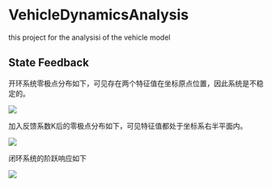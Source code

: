 # VehicleDynamicsAnalysis
this project for the analysisi of the vehicle model

## State Feedback
开环系统零极点分布如下，可见存在两个特征值在坐标原点位置，因此系统是不稳定的。

![](https://raw.githubusercontent.com/zgh551/FigureBed/master/img/Figure_1.png#pic_center)

加入反馈系数K后的零极点分布如下，可见特征值都处于坐标系右半平面内。

![](https://raw.githubusercontent.com/zgh551/FigureBed/master/img/Figure_2.png#pic_center)

闭环系统的阶跃响应如下

![](https://raw.githubusercontent.com/zgh551/FigureBed/master/img/Figure_4.png#pic_center)